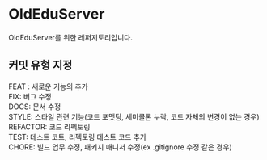 # OldEduServer
OldEduServer를 위한 레퍼지토리입니다.

## 커밋 유형 지정

FEAT : 새로운 기능의 추가 <br>
FIX: 버그 수정 <br>
DOCS: 문서 수정 <br>
STYLE: 스타일 관련 기능(코드 포맷팅, 세미콜론 누락, 코드 자체의 변경이 없는 경우)<br>
REFACTOR: 코드 리펙토링 <br>
TEST: 테스트 코트, 리펙토링 테스트 코드 추가 <br>
CHORE: 빌드 업무 수정, 패키지 매니저 수정(ex .gitignore 수정 같은 경우) <br>
